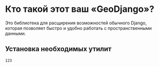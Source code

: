 # Кто такой этот ваш «GeoDjango»?
Это библиотека для расщирения возможностей обычного Django, которая позволяет быстро и удобно работать с пространственными данными.

## Установка необходимых утилит

`123`
